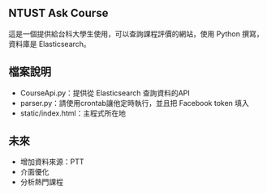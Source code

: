 ## NTUST Ask Course

這是一個提供給台科大學生使用，可以查詢課程評價的網站，使用 Python 撰寫，資料庫是 Elasticsearch。

## 檔案說明

- CourseApi.py：提供從 Elasticsearch 查詢資料的API
- parser.py：請使用crontab讓他定時執行，並且把 Facebook token 填入
- static/index.html：主程式所在地

## 未來
- 增加資料來源：PTT 
- 介面優化
- 分析熱門課程
